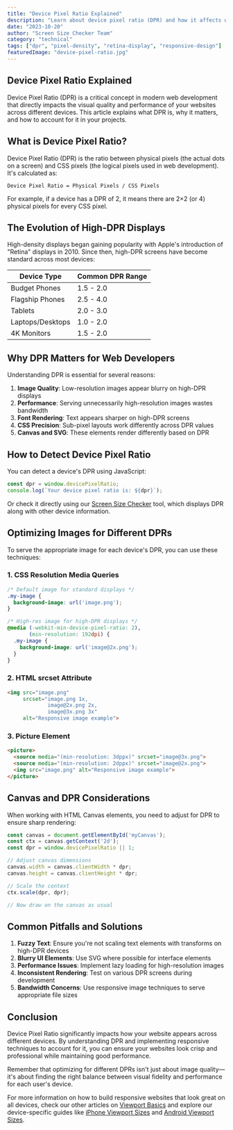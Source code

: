 ```yaml
---
title: "Device Pixel Ratio Explained"
description: "Learn about device pixel ratio (DPR) and how it affects web design and development"
date: "2023-10-20"
author: "Screen Size Checker Team"
category: "technical"
tags: ["dpr", "pixel-density", "retina-display", "responsive-design"]
featuredImage: "device-pixel-ratio.jpg"
---
```


## Device Pixel Ratio Explained

Device Pixel Ratio (DPR) is a critical concept in modern web development that directly impacts the visual quality and performance of your websites across different devices. This article explains what DPR is, why it matters, and how to account for it in your projects.

## What is Device Pixel Ratio?

Device Pixel Ratio (DPR) is the ratio between physical pixels (the actual dots on a screen) and CSS pixels (the logical pixels used in web development). It's calculated as:

```
Device Pixel Ratio = Physical Pixels / CSS Pixels
```

For example, if a device has a DPR of 2, it means there are 2×2 (or 4) physical pixels for every CSS pixel.

## The Evolution of High-DPR Displays

High-density displays began gaining popularity with Apple's introduction of "Retina" displays in 2010. Since then, high-DPR screens have become standard across most devices:

| Device Type | Common DPR Range |
|-------------|------------------|
| Budget Phones | 1.5 - 2.0 |
| Flagship Phones | 2.5 - 4.0 |
| Tablets | 2.0 - 3.0 |
| Laptops/Desktops | 1.0 - 2.0 |
| 4K Monitors | 1.5 - 2.0 |

## Why DPR Matters for Web Developers

Understanding DPR is essential for several reasons:

1. **Image Quality**: Low-resolution images appear blurry on high-DPR displays
2. **Performance**: Serving unnecessarily high-resolution images wastes bandwidth
3. **Font Rendering**: Text appears sharper on high-DPR screens
4. **CSS Precision**: Sub-pixel layouts work differently across DPR values
5. **Canvas and SVG**: These elements render differently based on DPR

## How to Detect Device Pixel Ratio

You can detect a device's DPR using JavaScript:

```javascript
const dpr = window.devicePixelRatio;
console.log(`Your device pixel ratio is: ${dpr}`);
```

Or check it directly using our [Screen Size Checker](/en/index.html) tool, which displays DPR along with other device information.

## Optimizing Images for Different DPRs

To serve the appropriate image for each device's DPR, you can use these techniques:

### 1. CSS Resolution Media Queries

```css
/* Default image for standard displays */
.my-image {
  background-image: url('image.png');
}

/* High-res image for high-DPR displays */
@media (-webkit-min-device-pixel-ratio: 2), 
       (min-resolution: 192dpi) { 
  .my-image {
    background-image: url('image@2x.png');
  }
}
```

### 2. HTML srcset Attribute

```html
<img src="image.png"
     srcset="image.png 1x, 
             image@2x.png 2x, 
             image@3x.png 3x"
     alt="Responsive image example">
```

### 3. Picture Element

```html
<picture>
  <source media="(min-resolution: 3dppx)" srcset="image@3x.png">
  <source media="(min-resolution: 2dppx)" srcset="image@2x.png">
  <img src="image.png" alt="Responsive image example">
</picture>
```

## Canvas and DPR Considerations

When working with HTML Canvas elements, you need to adjust for DPR to ensure sharp rendering:

```javascript
const canvas = document.getElementById('myCanvas');
const ctx = canvas.getContext('2d');
const dpr = window.devicePixelRatio || 1;

// Adjust canvas dimensions
canvas.width = canvas.clientWidth * dpr;
canvas.height = canvas.clientHeight * dpr;

// Scale the context
ctx.scale(dpr, dpr);

// Now draw on the canvas as usual
```

## Common Pitfalls and Solutions

1. **Fuzzy Text**: Ensure you're not scaling text elements with transforms on high-DPR devices
2. **Blurry UI Elements**: Use SVG where possible for interface elements
3. **Performance Issues**: Implement lazy loading for high-resolution images
4. **Inconsistent Rendering**: Test on various DPR screens during development
5. **Bandwidth Concerns**: Use responsive image techniques to serve appropriate file sizes

## Conclusion

Device Pixel Ratio significantly impacts how your website appears across different devices. By understanding DPR and implementing responsive techniques to account for it, you can ensure your websites look crisp and professional while maintaining good performance.

Remember that optimizing for different DPRs isn't just about image quality—it's about finding the right balance between visual fidelity and performance for each user's device.

For more information on how to build responsive websites that look great on all devices, check our other articles on [Viewport Basics](/en/blog/viewport-basics.html) and explore our device-specific guides like [iPhone Viewport Sizes](/en/devices/iphone-viewport-sizes.html) and [Android Viewport Sizes](/en/devices/android-viewport-sizes.html). 